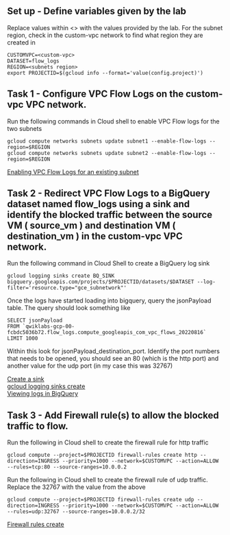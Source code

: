 ## Set up - Define variables given by the lab
Replace values within <> with the values provided by the lab. For the subnet region, check in the custom-vpc network to find what region they are created in
```
CUSTOMVPC=<custom-vpc>
DATASET=flow_logs
REGION=<subnets region>
export PROJECTID=$(gcloud info --format='value(config.project)')
```

## Task 1 - Configure VPC Flow Logs on the custom-vpc VPC network.
Run the following commands in Cloud shell to enable VPC Flow logs for the two subnets
```
gcloud compute networks subnets update subnet1 --enable-flow-logs --region=$REGION
gcloud compute networks subnets update subnet2 --enable-flow-logs --region=$REGION
```
[Enabling VPC Flow Logs for an existing subnet](https://cloud.google.com/vpc/docs/using-flow-logs#enable-logging-existing)

## Task 2 - Redirect VPC Flow Logs to a BigQuery dataset named flow_logs using a sink and identify the blocked traffic between the source VM ( source_vm ) and destination VM ( destination_vm ) in the custom-vpc VPC network.
Run the following command in Cloud Shell to create a BigQuery log sink
```
gcloud logging sinks create BQ_SINK bigquery.googleapis.com/projects/$PROJECTID/datasets/$DATASET --log-filter='resource.type="gce_subnetwork"'
```

Once the logs have started loading into bigquery, query the jsonPayload table. The query should look something like
```
SELECT jsonPayload
FROM `qwiklabs-gcp-00-fcbdc5036b72.flow_logs.compute_googleapis_com_vpc_flows_20220816` LIMIT 1000
```
Within this look for jsonPayload_destination_port. Identify the port numbers that needs to be opened, you should see an 80 (which is the http port) and another value for the udp port (in my case this was 32767)

[Create a sink](https://cloud.google.com/logging/docs/export/configure_export_v2)  
[gcloud logging sinks create](https://cloud.google.com/sdk/gcloud/reference/logging/sinks/create)  
[Viewing logs in BigQuery](https://cloud.google.com/logging/docs/export/using_exported_logs#bigquery-overview)

## Task 3 - Add Firewall rule(s) to allow the blocked traffic to flow.

Run the following in Cloud shell to create the firewall rule for http traffic
```
gcloud compute --project=$PROJECTID firewall-rules create http --direction=INGRESS --priority=1000 --network=$CUSTOMVPC --action=ALLOW --rules=tcp:80 --source-ranges=10.0.0.2
```

Run the following in Cloud shell to create the firewall rule of udp traffic. Replace the 32767 with the value from the above
```
gcloud compute --project=$PROJECTID firewall-rules create udp --direction=INGRESS --priority=1000 --network=$CUSTOMVPC --action=ALLOW --rules=udp:32767 --source-ranges=10.0.0.2/32
```
[Firewall rules create](https://cloud.google.com/sdk/gcloud/reference/compute/firewall-rules/create)